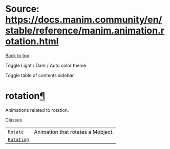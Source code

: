 # Source: https://docs.manim.community/en/stable/reference/manim.animation.rotation.html

[Back to top](#)

Toggle Light / Dark / Auto color theme

Toggle table of contents sidebar

rotation[¶](#module-manim.animation.rotation "Link to this heading")
====================================================================

Animations related to rotation.

Classes

|  |  |
| --- | --- |
| [`Rotate`](manim.animation.rotation.Rotate.html#manim.animation.rotation.Rotate "manim.animation.rotation.Rotate") | Animation that rotates a Mobject. |
| [`Rotating`](manim.animation.rotation.Rotating.html#manim.animation.rotation.Rotating "manim.animation.rotation.Rotating") |  |